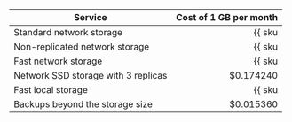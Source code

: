 | Service | Cost of 1 GB per month |
|---------------------------------|------------------------------------------------------------:|
| Standard network storage | {{ sku|USD|mdb.cluster.local-nvme.greenplum|month|string }} |
| Non-replicated network storage | {{ sku|USD|mdb.cluster.local-nvme.greenplum|month|string }} |
| Fast network storage | {{ sku|USD|mdb.cluster.local-nvme.greenplum|month|string }} |
| Network SSD storage with 3 replicas | $0.174240 |
| Fast local storage | {{ sku|USD|mdb.cluster.local-nvme.greenplum|month|string }} |
| Backups beyond the storage size | $0.015360 |
